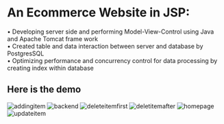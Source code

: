 # An Ecommerce Website in JSP: </br>
• Developing server side and performing Model-View-Control using Java and Apache Tomcat frame work </br>
• Created table and data interaction between server and database by PostgresSQL </br>
• Optimizing performance and concurrency control for data processing by creating index within database </br>

## Here is the demo
![addingitem](https://user-images.githubusercontent.com/21152514/30788629-a975f74c-a153-11e7-816b-8ea065e794da.png)
![backend](https://user-images.githubusercontent.com/21152514/30788630-a9760ebc-a153-11e7-9a62-c9b21cc4cfd2.png)
![deleteitemfirst](https://user-images.githubusercontent.com/21152514/30788628-a976000c-a153-11e7-914f-d0570eca7f4f.png)
![deletitemafter](https://user-images.githubusercontent.com/21152514/30788632-a9890918-a153-11e7-9feb-fe0dd1f58289.png)
![homepage](https://user-images.githubusercontent.com/21152514/30788633-a98a17f4-a153-11e7-9a06-98ce004d50a8.png)
![updateitem](https://user-images.githubusercontent.com/21152514/30788631-a9786db0-a153-11e7-89f8-1d22451e4360.png)

